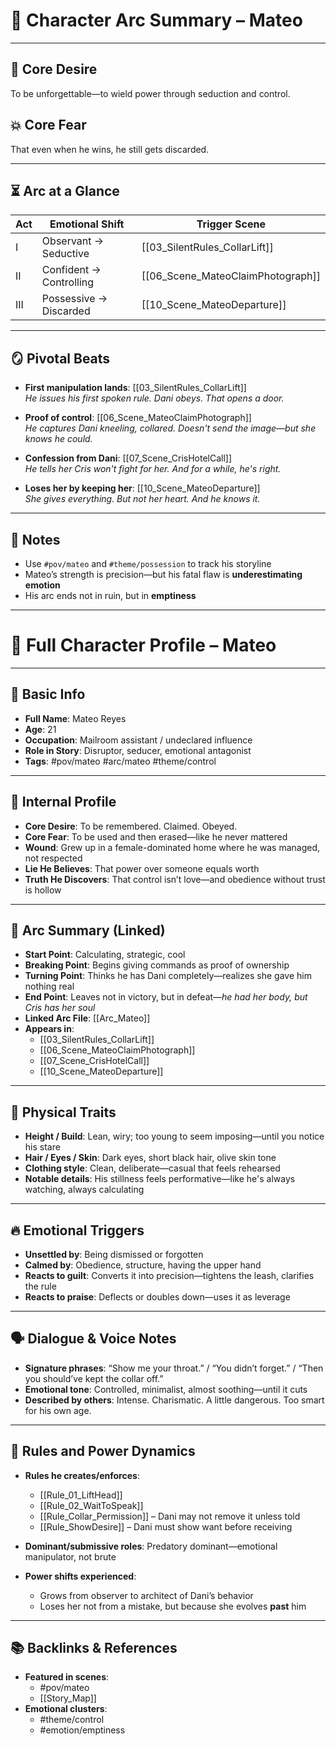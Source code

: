 # 🧠 Character Arc Summary – Mateo

---

## 🎯 Core Desire  
To be unforgettable—to wield power through seduction and control.

## 💥 Core Fear  
That even when he wins, he still gets discarded.

---

## ⏳ Arc at a Glance

| Act | Emotional Shift | Trigger Scene |
|-----|------------------|---------------|
| I   | Observant → Seductive | [[03_SilentRules_CollarLift]] |
| II  | Confident → Controlling | [[06_Scene_MateoClaimPhotograph]] |
| III | Possessive → Discarded | [[10_Scene_MateoDeparture]] |

---

## 🪞 Pivotal Beats

- **First manipulation lands**: [[03_SilentRules_CollarLift]]  
  *He issues his first spoken rule. Dani obeys. That opens a door.*

- **Proof of control**: [[06_Scene_MateoClaimPhotograph]]  
  *He captures Dani kneeling, collared. Doesn't send the image—but she knows he could.*

- **Confession from Dani**: [[07_Scene_CrisHotelCall]]  
  *He tells her Cris won't fight for her. And for a while, he's right.*

- **Loses her by keeping her**: [[10_Scene_MateoDeparture]]  
  *She gives everything. But not her heart. And he knows it.*

---

## 📌 Notes

- Use `#pov/mateo` and `#theme/possession` to track his storyline  
- Mateo’s strength is precision—but his fatal flaw is **underestimating emotion**  
- His arc ends not in ruin, but in **emptiness**

---

# 🧾 Full Character Profile – Mateo

---

## 🔖 Basic Info

- **Full Name**: Mateo Reyes  
- **Age**: 21  
- **Occupation**: Mailroom assistant / undeclared influence  
- **Role in Story**: Disruptor, seducer, emotional antagonist  
- **Tags**: #pov/mateo #arc/mateo #theme/control

---

## 🧠 Internal Profile

- **Core Desire**: To be remembered. Claimed. Obeyed.  
- **Core Fear**: To be used and then erased—like he never mattered  
- **Wound**: Grew up in a female-dominated home where he was managed, not respected  
- **Lie He Believes**: That power over someone equals worth  
- **Truth He Discovers**: That control isn’t love—and obedience without trust is hollow

---

## 🧱 Arc Summary (Linked)

- **Start Point**: Calculating, strategic, cool  
- **Breaking Point**: Begins giving commands as proof of ownership  
- **Turning Point**: Thinks he has Dani completely—realizes she gave him nothing real  
- **End Point**: Leaves not in victory, but in defeat—*he had her body, but Cris has her soul*  
- **Linked Arc File**: [[Arc_Mateo]]  
- **Appears in**:  
  - [[03_SilentRules_CollarLift]]  
  - [[06_Scene_MateoClaimPhotograph]]  
  - [[07_Scene_CrisHotelCall]]  
  - [[10_Scene_MateoDeparture]]

---

## 🧍 Physical Traits

- **Height / Build**: Lean, wiry; too young to seem imposing—until you notice his stare  
- **Hair / Eyes / Skin**: Dark eyes, short black hair, olive skin tone  
- **Clothing style**: Clean, deliberate—casual that feels rehearsed  
- **Notable details**: His stillness feels performative—like he's always watching, always calculating

---

## 🔥 Emotional Triggers

- **Unsettled by**: Being dismissed or forgotten  
- **Calmed by**: Obedience, structure, having the upper hand  
- **Reacts to guilt**: Converts it into precision—tightens the leash, clarifies the rule  
- **Reacts to praise**: Deflects or doubles down—uses it as leverage

---

## 🗣 Dialogue & Voice Notes

- **Signature phrases**: “Show me your throat.” / “You didn’t forget.” / “Then you should’ve kept the collar off.”  
- **Emotional tone**: Controlled, minimalist, almost soothing—until it cuts  
- **Described by others**: Intense. Charismatic. A little dangerous. Too smart for his own age.

---

## 🧭 Rules and Power Dynamics

- **Rules he creates/enforces**:  
  - [[Rule_01_LiftHead]]  
  - [[Rule_02_WaitToSpeak]]  
  - [[Rule_Collar_Permission]] – Dani may not remove it unless told  
  - [[Rule_ShowDesire]] – Dani must show want before receiving

- **Dominant/submissive roles**: Predatory dominant—emotional manipulator, not brute  
- **Power shifts experienced**:  
  - Grows from observer to architect of Dani’s behavior  
  - Loses her not from a mistake, but because she evolves **past** him

---

## 📚 Backlinks & References

- **Featured in scenes**:  
  - #pov/mateo  
  - [[Story_Map]]  
- **Emotional clusters**:  
  - #theme/control  
  - #emotion/emptiness
